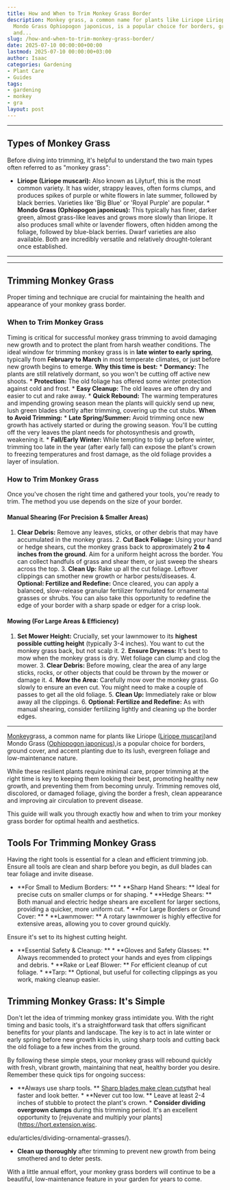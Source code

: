 ```yaml
---
title: How and When to Trim Monkey Grass Border
description: Monkey grass, a common name for plants like Liriope Liriope muscari and
  Mondo Grass Ophiopogon japonicus, is a popular choice for borders, ground cover,
  and...
slug: /how-and-when-to-trim-monkey-grass-border/
date: 2025-07-10 00:00:00+00:00
lastmod: 2025-07-10 00:00:00+03:00
author: Isaac
categories: Gardening
- Plant Care
- Guides
tags:
- gardening
- monkey
- gra
layout: post
---
```

---

## Types of Monkey Grass
Before diving into trimming, it's helpful to understand the two main types often referred to as "monkey grass":

* **Liriope (Liriope muscari):** Also known as Lilyturf, this is the most common variety. It has wider, strappy leaves, often forms clumps, and produces spikes of purple or white flowers in late summer, followed by black berries. Varieties like 'Big Blue' or 'Royal Purple' are popular. * **Mondo Grass (Ophiopogon japonicus):** This typically has finer, darker green, almost grass-like leaves and grows more slowly than liriope.
It also produces small white or lavender flowers, often hidden among the foliage, followed by blue-black berries. Dwarf varieties are also available.
Both are incredibly versatile and relatively drought-tolerant once established.
---
---

## Trimming Monkey Grass
Proper timing and technique are crucial for maintaining the health and appearance of your monkey grass border.

### When to Trim Monkey Grass
Timing is critical for successful monkey grass trimming to avoid damaging new growth and to protect the plant from harsh weather conditions.
The ideal window for trimming monkey grass is in **late winter to early spring**, typically from **February to March** in most temperate climates, or just before new growth begins to emerge.
**Why this time is best:** * **Dormancy:** The plants are still relatively dormant, so you won't be cutting off active new shoots. * **Protection:** The old foliage has offered some winter protection against cold and frost. * **Easy Cleanup:** The old leaves are often dry and easier to cut and rake away. * **Quick Rebound:** The warming temperatures and impending growing season mean the plants will quickly send up new, lush green blades shortly after trimming, covering up the cut stubs.
**When to Avoid Trimming:** * **Late Spring/Summer:** Avoid trimming once new growth has actively started or during the growing season. You'll be cutting off the very leaves the plant needs for photosynthesis and growth, weakening it. * **Fall/Early Winter:** While tempting to tidy up before winter, trimming too late in the year (after early fall) can expose the plant's crown to freezing temperatures and frost damage, as the old foliage provides a layer of insulation.

### How to Trim Monkey Grass
Once you've chosen the right time and gathered your tools, you're ready to trim. The method you use depends on the size of your border.

#### Manual Shearing (For Precision & Smaller Areas)
1. **Clear Debris:** Remove any leaves, sticks, or other debris that may have accumulated in the monkey grass. 2. **Cut Back Foliage:** Using your hand or hedge shears, cut the monkey grass back to approximately **2 to 4 inches from the ground**. Aim for a uniform height across the border. You can collect handfuls of grass and shear them, or just sweep the shears across the top. 3. **Clean Up:** Rake up all the cut foliage. Leftover clippings can smother new growth or harbor pests/diseases. 4.
**Optional: Fertilize and Redefine:** Once cleared, you can apply a balanced, slow-release granular fertilizer formulated for ornamental grasses or shrubs. You can also take this opportunity to redefine the edge of your border with a sharp spade or edger for a crisp look.

#### Mowing (For Large Areas & Efficiency)
1. **Set Mower Height:** Crucially, set your lawnmower to its **highest possible cutting height** (typically 3-4 inches). You want to cut the monkey grass back, but not scalp it. 2. **Ensure Dryness:** It's best to mow when the monkey grass is dry. Wet foliage can clump and clog the mower. 3. **Clear Debris:** Before mowing, clear the area of any large sticks, rocks, or other objects that could be thrown by the mower or damage it. 4. **Mow the Area:** Carefully mow over the monkey grass.
Go slowly to ensure an even cut. You might need to make a couple of passes to get all the old foliage. 5. **Clean Up:** Immediately rake or blow away all the clippings. 6. **Optional: Fertilize and Redefine:** As with manual shearing, consider fertilizing lightly and cleaning up the border edges.
---

[Monkey](https://pestpolicy.com/how-and-when-to-trim-a-monkey-grass-border/)grass, a common name for plants like Liriope ([Liriope muscari](https://plants.ces.ncsu.edu/plants/liriope-muscari/))and Mondo Grass ([Ophiopogon japonicus](https://plants.ces.ncsu.edu/plants/ophiopogon-japonicus/)),is a popular choice for borders, ground cover, and accent planting due to its lush, evergreen foliage and low-maintenance nature.

While these resilient plants require minimal care, proper trimming at the right time is key to keeping them looking their best, promoting healthy new growth, and preventing them from becoming unruly. Trimming removes old, discolored, or damaged foliage, giving the border a fresh, clean appearance and improving air circulation to prevent disease.

This guide will walk you through exactly how and when to trim your monkey grass border for optimal health and aesthetics.

##  Tools For Trimming Monkey Grass

Having the right tools is essential for a clean and efficient trimming job. Ensure all tools are clean and sharp before you begin, as dull blades can tear foliage and invite disease.

* **For Small to Medium Borders: ** * **Sharp Hand Shears: ** Ideal for precise cuts on smaller clumps or for shaping. * **Hedge Shears: ** Both manual and electric hedge shears are excellent for larger sections, providing a quicker, more uniform cut. * **For Large Borders or Ground Cover: ** * **Lawnmower: ** A rotary lawnmower is highly effective for extensive areas, allowing you to cover ground quickly.

Ensure it's set to its highest cutting height.

* **Essential Safety & Cleanup: ** * **Gloves and Safety Glasses: ** Always recommended to protect your hands and eyes from clippings and debris. * **Rake or Leaf Blower: ** For efficient cleanup of cut foliage. * **Tarp: ** Optional, but useful for collecting clippings as you work, making cleanup easier.

##  Trimming Monkey Grass: It's Simple

Don't let the idea of trimming monkey grass intimidate you. With the right timing and basic tools, it's a straightforward task that offers significant benefits for your plants and landscape. The key is to act in late winter or early spring before new growth kicks in, using sharp tools and cutting back the old foliage to a few inches from the ground.

By following these simple steps, your monkey grass will rebound quickly with fresh, vibrant growth, maintaining that neat, healthy border you desire. Remember these quick tips for ongoing success:

* **Always use sharp tools. ** [Sharp blades make clean cuts](https://extension.umd.edu/resource/pruning-trees-and-shrubs)that heal faster and look better. * **Never cut too low. ** Leave at least 2-4 inches of stubble to protect the plant's crown. * **Consider dividing overgrown clumps** during this trimming period. It's an excellent opportunity to [rejuvenate and multiply your plants](https://hort.extension.wisc.

edu/articles/dividing-ornamental-grasses/).

* **Clean up thoroughly** after trimming to prevent new growth from being smothered and to deter pests.

With a little annual effort, your monkey grass borders will continue to be a beautiful, low-maintenance feature in your garden for years to come.